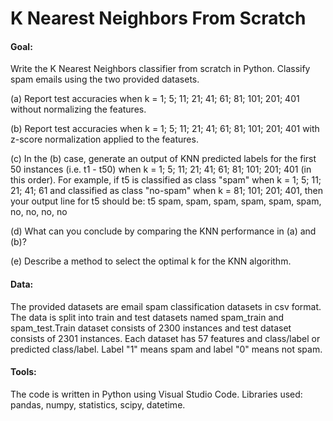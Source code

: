 #   K Nearest Neighbors From Scratch

#### Goal:
Write the K Nearest Neighbors classifier from scratch in Python. Classify spam emails using the two provided datasets. 

(a) Report test accuracies when k = 1; 5; 11; 21; 41; 61; 81; 101; 201; 401 without normalizing the features.

(b) Report test accuracies when k = 1; 5; 11; 21; 41; 61; 81; 101; 201; 401 with z-score normalization applied to the features.

(c) In the (b) case, generate an output of KNN predicted labels for the first 50 instances (i.e. t1 - t50) when k = 1; 5; 11; 21; 41; 61; 81; 101; 201; 401 (in this order). For example, if t5 is classified as class "spam" when k = 1; 5; 11; 21; 41; 61 and classified as class "no-spam" when k = 81; 101; 201; 401, then your output line for t5 should be:
t5 spam, spam, spam, spam, spam, spam, no, no, no, no

(d) What can you conclude by comparing the KNN performance in (a) and (b)?

(e) Describe a method to select the optimal k for the KNN algorithm.

#### Data:
The provided datasets are email spam classification datasets in csv format. The data is split into train and test datasets  named spam_train and spam_test.Train dataset consists of 2300  instances  and test dataset consists of 2301 instances.  Each dataset has 57 features and class/label or predicted class/label. Label "1" means spam and label "0" means not spam. 

#### Tools:
The code is written in Python using Visual Studio Code. Libraries used: pandas, numpy, statistics, scipy, datetime.
